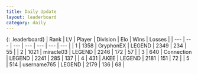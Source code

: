 ```yaml
---
title: Daily Update
layout: leaderboard
category: daily
---
```


{: .leaderboard}
| Rank | LV | Player | Division | Elo | Wins | Losses |
| --- | --- | --- | --- | --- | --- | --- |
| <span data-change="0">1</span> | 1358 | <span title="ID: 315148">GryphonEX</span> | LEGEND | <span data-change="-14">2349</span> | <span data-change="7">234</span> | <span data-change="2">55</span> |
| <span data-change="0">2</span> | 1021 | <span title="ID: 416373">miracle03</span> | LEGEND | <span data-change="-14">2246</span> | <span data-change="1">172</span> | <span data-change="1">57</span> |
| <span data-change="0">3</span> | 640 | <span title="ID: 539711">Connection</span> | LEGEND | <span data-change="-5">2241</span> | <span data-change="7">285</span> | <span data-change="2">137</span> |
| <span data-change="1">4</span> | 431 | <span title="ID: 455100">AKEE</span> | LEGEND | <span data-change="0">2181</span> | <span data-change="0">151</span> | <span data-change="0">72</span> |
| <span data-change="-1">5</span> | 514 | <span title="ID: 188640">username765</span> | LEGEND | <span data-change="-3">2179</span> | <span data-change="9">136</span> | <span data-change="5">68</span> |